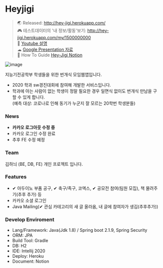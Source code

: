 # Heyjigi
> 🌏 Released: http://hey-jigi.herokuapp.com/   
> 🎮 테스트데이터의 '내 정보/활동'보기: http://hey-jigi.herokuapp.com/my/1500000000  
> 🚩 [Youtube 설명](https://www.youtube.com/watch?v=LpwhB6LORa8&t=263s)   
> ☁ [Google Presentation 자료](https://docs.google.com/presentation/d/e/2PACX-1vTzu13ejPVLyEJ6x8N2DAr55OycqfXvgHF7ndgVnKh45Y8oSiYF0n1DFkGYUjsk4v7qdIv5bzwDUk6e/pub?start=true&loop=false&delayms=3000)  
> 📜 How To Guide [Hey-Jigi Notion](https://www.notion.so/cc71d61c48a04cf0a63f34f6e0b6c30b)

![image](https://user-images.githubusercontent.com/30483337/107876461-75ff8180-6f09-11eb-8da6-dbe50a9bb117.png)

지능기전공학부 학생들을 위한 번개식 모임웹앱입니다.   
- 2020 학과 sw경진대회에 참여해 개발한 서비스입니다.
- 학과에 아는 사람이 없는 학생이 정말 필요한 경우 일면식 없이도 번개식 만남을 구할 수 있게 합니다.  
  (예측 대상: 코로나로 인해 동기가 누군지 잘 모르는 20학번 학생분들) 


### News
- **카카오 로그아웃 수정 중**
- 카카오 로그인 수정 완료
- 추후 FE 수정 예정

### Team
김하늬 (BE, DB, FE) 개인 프로젝트 입니다.

### Features    
-  ✔ 아두이노 부품 공구, ✔ 축구/족구, 코엑스, ✔ 공모전 참여(팀원 모집), 책 물려주기(추후 추가) 등
- 카카오 소셜 로그인
- Java Mailing(✔ 관심 카테고리의 새 글 올라옴, 내 글에 참여자가 생김(추후추가))

### Develop Enviroment
- Lang/Framework: Java(Jdk 1.8) / Spring boot 2.1.9, Spring Security
- ORM: JPA
- Build Tool: Gradle
- DB: H2
- IDE: Intellij 2020
- Deploy: Heroku
- Document: Notion

